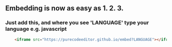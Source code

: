 ## Embedding is now as easy as 1. 2. 3.
### Just add this, and where you see 'LANGUAGE' type your language e.g. javascript
```html
	<iframe src="https://purecodeeditor.github.io/embed?LANGUAGE"></iframe>
```